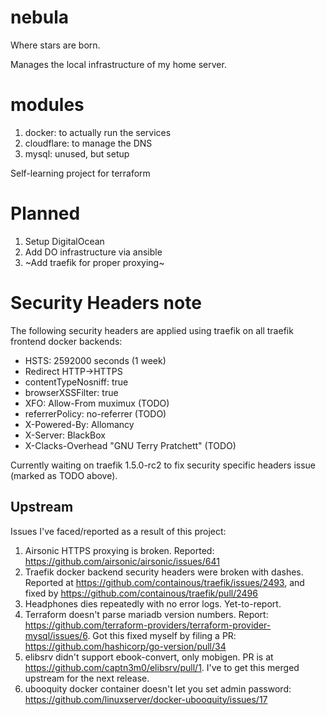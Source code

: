 # nebula

Where stars are born.

Manages the local infrastructure of my home server.

# modules

1. docker: to actually run the services
2. cloudflare: to manage the DNS
3. mysql: unused, but setup

Self-learning project for terraform

# Planned

1. Setup DigitalOcean
2. Add DO infrastructure via ansible
3. ~Add traefik for proper proxying~

# Security Headers note

The following security headers are applied using traefik on all traefik frontend docker backends:

- HSTS: 2592000 seconds (1 week)
- Redirect HTTP->HTTPS
- contentTypeNosniff: true
- browserXSSFilter: true
- XFO: Allow-From muximux (TODO)
- referrerPolicy: no-referrer (TODO)
- X-Powered-By: Allomancy
- X-Server: BlackBox
- X-Clacks-Overhead "GNU Terry Pratchett" (TODO)

Currently waiting on traefik 1.5.0-rc2 to fix security specific headers issue (marked as TODO above).

## Upstream

Issues I've faced/reported as a result of this project:

1. Airsonic HTTPS proxying is broken. Reported: https://github.com/airsonic/airsonic/issues/641
2. Traefik docker backend security headers were broken with dashes. Reported at https://github.com/containous/traefik/issues/2493, and fixed by https://github.com/containous/traefik/pull/2496
3. Headphones dies repeatedly with no error logs. Yet-to-report.
4. Terraform doesn't parse mariadb version numbers. Report: https://github.com/terraform-providers/terraform-provider-mysql/issues/6. Got this fixed myself by filing a PR: https://github.com/hashicorp/go-version/pull/34
5. elibsrv didn't support ebook-convert, only mobigen. PR is at https://github.com/captn3m0/elibsrv/pull/1. I've to get this merged upstream for the next release.
6. ubooquity docker container doesn't let you set admin password: https://github.com/linuxserver/docker-ubooquity/issues/17
